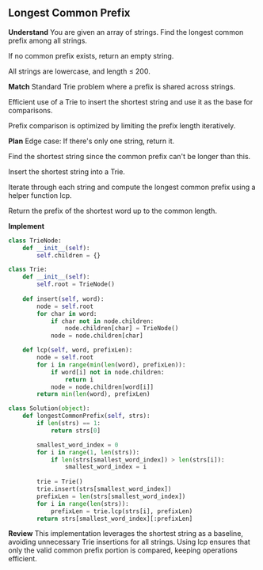 ## Longest Common Prefix
**Understand**
You are given an array of strings. Find the longest common prefix among all strings.

If no common prefix exists, return an empty string.

All strings are lowercase, and length ≤ 200.

**Match**
Standard Trie problem where a prefix is shared across strings.

Efficient use of a Trie to insert the shortest string and use it as the base for comparisons.

Prefix comparison is optimized by limiting the prefix length iteratively.

**Plan**
Edge case: If there's only one string, return it.

Find the shortest string since the common prefix can't be longer than this.

Insert the shortest string into a Trie.

Iterate through each string and compute the longest common prefix using a helper function lcp.

Return the prefix of the shortest word up to the common length.

**Implement**
```python
class TrieNode:
    def __init__(self):
        self.children = {}

class Trie:
    def __init__(self):
        self.root = TrieNode()
        
    def insert(self, word):
        node = self.root
        for char in word:
            if char not in node.children:
                node.children[char] = TrieNode()
            node = node.children[char]

    def lcp(self, word, prefixLen):
        node = self.root
        for i in range(min(len(word), prefixLen)):
            if word[i] not in node.children:
                return i
            node = node.children[word[i]]
        return min(len(word), prefixLen)

class Solution(object):
    def longestCommonPrefix(self, strs):
        if len(strs) == 1:
            return strs[0]

        smallest_word_index = 0
        for i in range(1, len(strs)):
            if len(strs[smallest_word_index]) > len(strs[i]):
                smallest_word_index = i
            
        trie = Trie()
        trie.insert(strs[smallest_word_index])
        prefixLen = len(strs[smallest_word_index])
        for i in range(len(strs)):
            prefixLen = trie.lcp(strs[i], prefixLen)
        return strs[smallest_word_index][:prefixLen]
```

**Review**
This implementation leverages the shortest string as a baseline, avoiding unnecessary Trie insertions for all strings. Using lcp ensures that only the valid common prefix portion is compared, keeping operations efficient.
